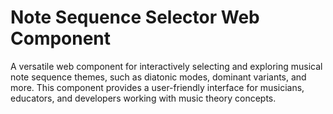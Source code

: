 # Note Sequence Selector Web Component

A versatile web component for interactively selecting and exploring musical note
sequence themes, such as diatonic modes, dominant variants, and more. This
component provides a user-friendly interface for musicians, educators, and
developers working with music theory concepts.
